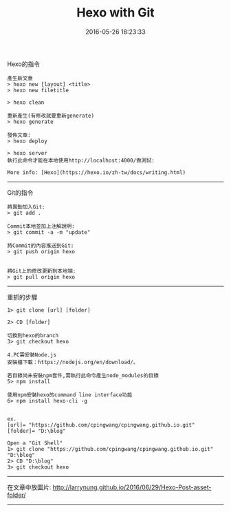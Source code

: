 ﻿---
title: Hexo with Git
date: 2016-05-26 18:23:33
tags:
---

Hexo的指令

    產生新文章
    > hexo new [layout] <title>
	> hexo new filetitle
	
    > hexo clean
    
	重新產生(有修改就要重新generate)
    > hexo generate
    
    發佈文章:
    > hexo deploy
    
    > hexo server
	執行此命令才能在本地使用http://localhost:4000/做測試:
    
    More info: [Hexo](https://hexo.io/zh-tw/docs/writing.html)
---
Git的指令

    將異動加入Git:
    > git add .
    
    Commit本地並加上注解說明:
    > git commit -a -m "update"
    
    將Commit的內容推送到Git:
    > git push origin hexo
	
	
	將Git上的修改更新到本地端:
    > git pull origin hexo

---
重抓的步驟
    
	1> git clone [url] [folder]
	
    2> CD [folder]
	
	切換到hexo的branch
    3> git checkout hexo
	
    4.PC需安裝Node.js    
    安裝檔下載：https://nodejs.org/en/download/。

    若目錄尚未安裝npm套件,需執行此命令產生node_modules的目錄
    5> npm install
	
    使用npm安裝hexo的command line interface功能
    6> npm install hexo-cli -g
	
	
    ex.
    [url]= "https://github.com/cpingwang/cpingwang.github.io.git"
    [folder]= "D:\blog"
	
    Open a "Git Shell"
    1> git clone "https://github.com/cpingwang/cpingwang.github.io.git" "D:\blog"
    2> CD "D:\blog"
    3> git checkout hexo
	
	
---

在文章中放圖片: http://larrynung.github.io/2016/06/29/Hexo-Post-asset-folder/

---
